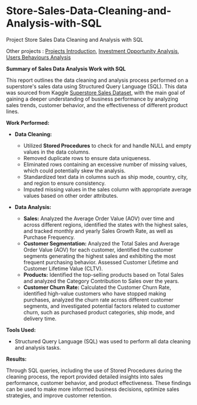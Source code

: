 # Store-Sales-Data-Cleaning-and-Analysis-with-SQL
Project Store Sales Data Cleaning and Analysis with SQL

Other projects : [Projects Introduction](https://github.com/ViaThanh/1-Projects-Introduction), [Investment Opportunity Analysis](https://github.com/ViaThanh/4-Data-Preprocessing-and-Investment-Opportunity-Analysis), [Users Behaviours Analysis](https://github.com/ViaThanh/3-Netflix-Users-Behaviours-Analysis)

**Summary of Sales Data Analysis Work with SQL**

This report outlines the data cleaning and analysis process performed on a superstore's sales data using Structured Query Language (SQL). This data was sourced from Kaggle [Superstore Sales Dataset](https://www.kaggle.com/datasets/rohitsahoo/sales-forecasting), with the main goal of gaining a deeper understanding of business performance by analyzing sales trends, customer behavior, and the effectiveness of different product lines.

**Work Performed:**

* **Data Cleaning:**
    * Utilized **Stored Procedures** to check for and handle NULL and empty values in the data columns.
    * Removed duplicate rows to ensure data uniqueness.
    * Eliminated rows containing an excessive number of missing values, which could potentially skew the analysis.
    * Standardized text data in columns such as ship mode, country, city, and region to ensure consistency.
    * Imputed missing values in the sales column with appropriate average values based on other order attributes.

* **Data Analysis:**
    * **Sales:** Analyzed the Average Order Value (AOV) over time and across different regions, identified the states with the highest sales, and tracked monthly and yearly Sales Growth Rate, as well as Purchase Frequency.
    * **Customer Segmentation:** Analyzed the Total Sales and Average Order Value (AOV) for each customer, identified the customer segments generating the highest sales and exhibiting the most frequent purchasing behavior. Assessed Customer Lifetime and Customer Lifetime Value (CLTV).
    * **Products:** Identified the top-selling products based on Total Sales and analyzed the Category Contribution to Sales over the years.
    * **Customer Churn Rate:** Calculated the Customer Churn Rate, identified high-value customers who have stopped making purchases, analyzed the churn rate across different customer segments, and investigated potential factors related to customer churn, such as purchased product categories, ship mode, and delivery time.

**Tools Used:**

* Structured Query Language (SQL) was used to perform all data cleaning and analysis tasks.

**Results:**

Through SQL queries, including the use of Stored Procedures during the cleaning process, the report provided detailed insights into sales performance, customer behavior, and product effectiveness. These findings can be used to make more informed business decisions, optimize sales strategies, and improve customer retention.
